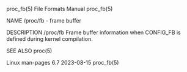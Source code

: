 proc_fb(5)							      File Formats Manual							    proc_fb(5)

NAME
       /proc/fb - frame buffer

DESCRIPTION
       /proc/fb
	      Frame buffer information when CONFIG_FB is defined during kernel compilation.

SEE ALSO
       proc(5)

Linux man-pages 6.7							  2023-08-15								    proc_fb(5)

